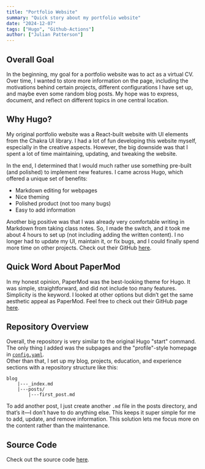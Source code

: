 ```yaml
---
title: "Portfolio Website"
summary: "Quick story about my portfolio website"
date: "2024-12-07"
tags: ["Hugo", "Github-Actions"]
author: ["Julian Patterson"]
---
```


## Overall Goal

In the beginning, my goal for a portfolio website was to act as a virtual CV. Over time, I wanted to store more information on the page, including the motivations behind certain projects, different configurations I have set up, and maybe even some random blog posts. My hope was to express, document, and reflect on different topics in one central location.

## Why Hugo?

My original portfolio website was a React-built website with UI elements from the Chakra UI library. I had a lot of fun developing this website myself, especially in the creative aspects. However, the big downside was that I spent a lot of time maintaining, updating, and tweaking the website.

In the end, I determined that I would much rather use something pre-built (and polished) to implement new features. I came across Hugo, which offered a unique set of benefits:

- Markdown editing for webpages
- Nice theming
- Polished product (not too many bugs)
- Easy to add information

Another big positive was that I was already very comfortable writing in Markdown from taking class notes. So, I made the switch, and it took me about 4 hours to set up (not including adding the written content). I no longer had to update my UI, maintain it, or fix bugs, and I could finally spend more time on other projects. Check out their GitHub [here](https://github.com/gohugoio/hugo).

## Quick Word About PaperMod

In my honest opinion, PaperMod was the best-looking theme for Hugo. It was simple, straightforward, and did not include too many features. Simplicity is the keyword. I looked at other options but didn’t get the same aesthetic appeal as PaperMod. Feel free to check out their GitHub page [here](https://github.com/adityatelange/hugo-PaperMod).

## Repository Overview

Overall, the repository is very similar to the original Hugo "start" command. The only thing I added was the subpages and the "profile"-style homepage in [`config.yaml`](https://github.com/julian-patterson/julian-patterson.github.io/blob/hugo-redesign/config.yaml).  
Other than that, I set up my blog, projects, education, and experience sections with a repository structure like this:

```
blog
    |---_index.md
    |---posts/
        |---first_post.md
```

To add another post, I just create another `.md` file in the posts directory, and that’s it—I don’t have to do anything else. This keeps it super simple for me to add, update, and remove information. This solution lets me focus more on the content rather than the maintenance.

## Source Code

Check out the source code [here](https://github.com/julian-patterson/julian-patterson.github.io).
